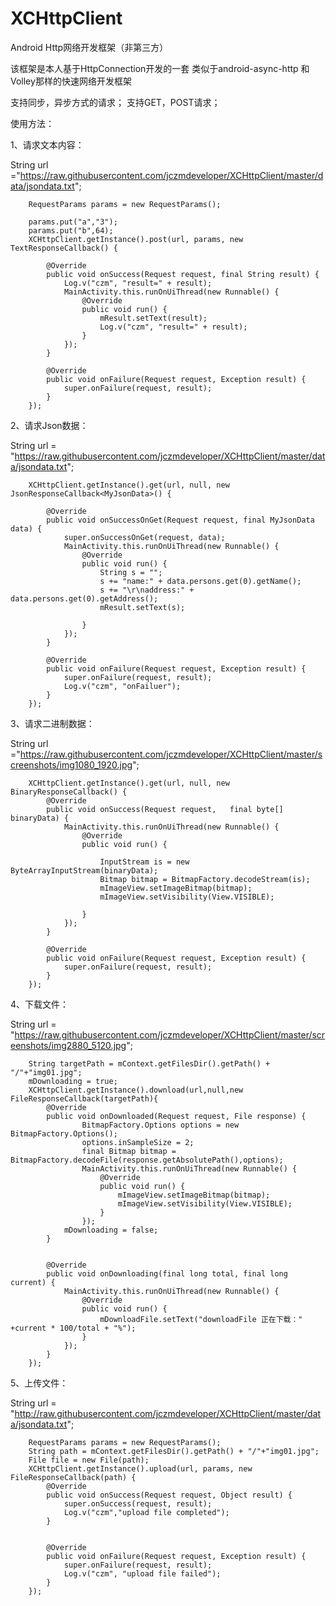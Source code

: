 # XCHttpClient
Android Http网络开发框架（非第三方）

该框架是本人基于HttpConnection开发的一套 类似于android-async-http 和Volley那样的快速网络开发框架

支持同步，异步方式的请求；
支持GET，POST请求；


使用方法：

1、请求文本内容：

String url  ="https://raw.githubusercontent.com/jczmdeveloper/XCHttpClient/master/data/jsondata.txt";

        RequestParams params = new RequestParams();
        
        params.put("a","3");
        params.put("b",64);
        XCHttpClient.getInstance().post(url, params, new TextResponseCallback() {
            
            @Override
            public void onSuccess(Request request, final String result) {
                Log.v("czm", "result=" + result);
                MainActivity.this.runOnUiThread(new Runnable() {
                    @Override
                    public void run() {
                        mResult.setText(result);
                        Log.v("czm", "result=" + result);
                    }
                });
            }

            @Override
            public void onFailure(Request request, Exception result) {
                super.onFailure(request, result);
            }
        });

2、请求Json数据：

String url = "https://raw.githubusercontent.com/jczmdeveloper/XCHttpClient/master/data/jsondata.txt";

        XCHttpClient.getInstance().get(url, null, new JsonResponseCallback<MyJsonData>() {

            @Override
            public void onSuccessOnGet(Request request, final MyJsonData data) {
                super.onSuccessOnGet(request, data);
                MainActivity.this.runOnUiThread(new Runnable() {
                    @Override
                    public void run() {
                        String s = "";
                        s += "name:" + data.persons.get(0).getName();
                        s += "\r\naddress:" + data.persons.get(0).getAddress();
                        mResult.setText(s);

                    }
                });
            }

            @Override
            public void onFailure(Request request, Exception result) {
                super.onFailure(request, result);
                Log.v("czm", "onFailuer");
            }
        });
        
        
3、请求二进制数据：

String url  ="https://raw.githubusercontent.com/jczmdeveloper/XCHttpClient/master/screenshots/img1080_1920.jpg";

        XCHttpClient.getInstance().get(url, null, new BinaryResponseCallback() {
            @Override
            public void onSuccess(Request request,   final byte[] binaryData) {
                MainActivity.this.runOnUiThread(new Runnable() {
                    @Override
                    public void run() {
                    
                        InputStream is = new ByteArrayInputStream(binaryData);
                        Bitmap bitmap = BitmapFactory.decodeStream(is);
                        mImageView.setImageBitmap(bitmap);
                        mImageView.setVisibility(View.VISIBLE);

                    }
                });
            }

            @Override
            public void onFailure(Request request, Exception result) {
                super.onFailure(request, result);
            }
        });
4、下载文件：

String url = "https://raw.githubusercontent.com/jczmdeveloper/XCHttpClient/master/screenshots/img2880_5120.jpg";

        String targetPath = mContext.getFilesDir().getPath() + "/"+"img01.jpg";
        mDownloading = true;
        XCHttpClient.getInstance().download(url,null,new FileResponseCallback(targetPath){
            @Override
            public void onDownloaded(Request request, File response) {
                    BitmapFactory.Options options = new BitmapFactory.Options();
                    options.inSampleSize = 2;
                    final Bitmap bitmap = BitmapFactory.decodeFile(response.getAbsolutePath(),options);
                    MainActivity.this.runOnUiThread(new Runnable() {
                        @Override
                        public void run() {
                            mImageView.setImageBitmap(bitmap);
                            mImageView.setVisibility(View.VISIBLE);
                        }
                    });
                mDownloading = false;
            }


            @Override
            public void onDownloading(final long total, final long current) {
                MainActivity.this.runOnUiThread(new Runnable() {
                    @Override
                    public void run() {
                        mDownloadFile.setText("downloadFile 正在下载：" +current * 100/total + "%");
                    }
                });
            }
        });
5、上传文件：

String url = "http://raw.githubusercontent.com/jczmdeveloper/XCHttpClient/master/data/jsondata.txt";

        RequestParams params = new RequestParams();
        String path = mContext.getFilesDir().getPath() + "/"+"img01.jpg";
        File file = new File(path);
        XCHttpClient.getInstance().upload(url, params, new FileResponseCallback(path) {
            @Override
            public void onSuccess(Request request, Object result) {
                super.onSuccess(request, result);
                Log.v("czm","upload file completed");
            }


            @Override
            public void onFailure(Request request, Exception result) {
                super.onFailure(request, result);
                Log.v("czm", "upload file failed");
            }
        });

